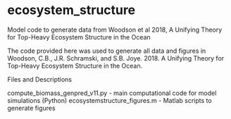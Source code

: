 # ecosystem_structure
Model code to generate data from Woodson et al 2018, A Unifying Theory for Top-Heavy Ecosystem Structure in the Ocean

The code provided here was used to generate all data and figures in Woodson, C.B., J.R. Schramski, and S.B. Joye. 2018. A Unifying Theory for Top-Heavy Ecosystem Structure in the Ocean.

Files and Descriptions

compute_biomass_genpred_v11.py - main computational code for model simulations (Python)
ecosystemstructure_figures.m - Matlab scripts to generate figures
